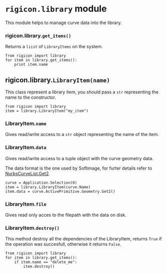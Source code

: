 `rigicon.library` module
========================
This module helps to manage curve data into the library.

### rigicon.library.`get_items()`
Returns a `liist` of `LibraryItems` on the system.

    from rigicon import library
    for item in library.get_items():
        print item.name

rigicon.library.`LibraryItem(name)`
-----------------------------------
This class represent a library item, you should pass a `str` representing the name to the constructor.

    from rigicon import library
    item = library.LibraryItem("my_item")

### LibraryItem.`name`
Gives read/write access to a `str` object representing the name of the item.

### LibraryItem.`data`
Gives read/write access to a tuple object with the curve geometry data.

The data format is the one used by Softimage, for furter details refer to [NurbsCurveList.Get2](http://download.autodesk.com/global/docs/softimage2014/en_us/sdkguide/si_om/NurbsCurveList.Get2.html).

    curve = Application.Selection(0)
    item = library.LibraryItem(curve.Name)
    item.data = curve.ActivePrimitive.Geometry.Get2()

### LibraryItem.`file`
Gives read only acces to the filepath with the data on disk.

### LibraryItem.`destroy()`
This method destroy all the dependencies of the LibraryItem, returns `True` if the operation was succesfull, otherwise it returns `False`.

    from rigicon import library
    for item in library.get_items():
        if item.name == "delete_me":
            item.destroy()
